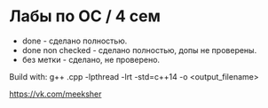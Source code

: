 # Лабы по ОС / 4 сем

* done - сделано полностью.
* done non checked - сделано полностью, допы не проверены.
* без метки - сделано, не проверено.


Build with: g++ <projname>.cpp -lpthread -lrt -std=c++14 -o <output_filename>

https://vk.com/meeksher
